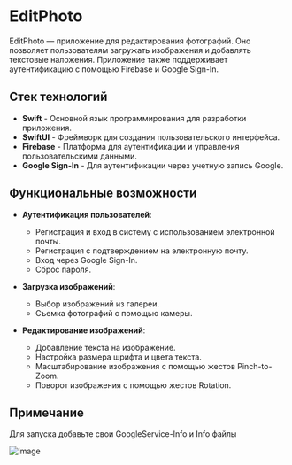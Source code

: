 # EditPhoto

EditPhoto — приложение для редактирования фотографий. Оно позволяет пользователям загружать изображения и добавлять текстовые наложения. Приложение также поддерживает аутентификацию с помощью Firebase и Google Sign-In.

## Стек технологий

- **Swift** - Основной язык программирования для разработки приложения.
- **SwiftUI** - Фреймворк для создания пользовательского интерфейса.
- **Firebase** - Платформа для аутентификации и управления пользовательскими данными.
- **Google Sign-In** - Для аутентификации через учетную запись Google.

## Функциональные возможности

- **Аутентификация пользователей**:
  - Регистрация и вход в систему с использованием электронной почты.
  - Регистрация с подтверждением на электронную почту.
  - Вход через Google Sign-In.
  - Сброс пароля.

- **Загрузка изображений**:
  - Выбор изображений из галереи.
  - Съемка фотографий с помощью камеры.

- **Редактирование изображений**:
  - Добавление текста на изображение.
  - Настройка размера шрифта и цвета текста.
  - Масштабирование изображения с помощью жестов Pinch-to-Zoom.
  - Поворот изображения с помощью жестов Rotation.

## Примечание
Для запуска добавьте свои GoogleService-Info и Info файлы

![image](https://github.com/user-attachments/assets/28db68c0-366f-4d52-9125-0472df976e1b)

